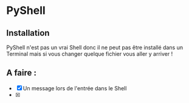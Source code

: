 # PyShell

## Installation
PyShell n'est pas un vrai Shell donc il ne peut pas être installé dans un Terminal mais si vous changer quelque fichier vous aller y arriver !

## A faire :
* [X] Un message lors de l'entrée dans le Shell
* [X]